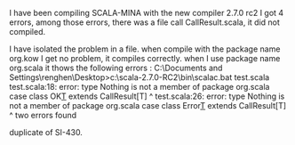 I have been compiling SCALA-MINA with the new  compiler 2.7.0 rc2 I got 4 errors, among those errors, there was a file call CallResult.scala, it did not compiled.

I have isolated the problem in a file. when compile with the package name org.kow I get no problem, it compiles correctly. when I use package name org.scala it thows the following errors :
C:\Documents and Settings\renghen\Desktop>c:\scala-2.7.0-RC2\bin\scalac.bat test.scala
test.scala:18: error: type Nothing is not a member of package org.scala
case class OK[T](value:T) extends CallResult[T]
              ^
test.scala:26: error: type Nothing is not a member of package org.scala
case class Error[T](reason:Any) extends CallResult[T]
                 ^
two errors found




duplicate of SI-430.
